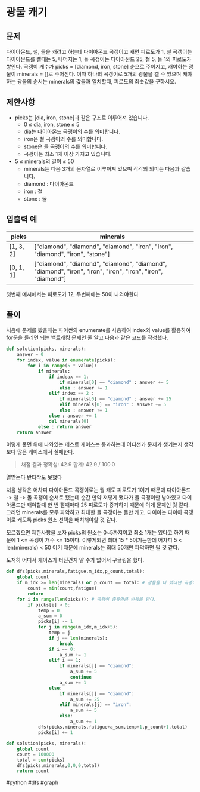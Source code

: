 # 광물 캐기

## 문제

다이아몬드, 철, 돌을 캐려고 하는데 다이아몬드 곡갱이고 캐면 피로도가 1, 철 곡갱이는 다이아몬드를 캘때는 5, 나머지는 1, 돌 곡갱이는 다이아몬드 25, 철 5, 돌 1의 피로도가 쌓인다.
곡갱이 개수가 picks = [diamond, iron, stone] 순으로 주어지고, 캐야하는 광물이 minerals = []로 주어진다. 이때 하나의 곡갱이로 5개의 광물을 캘 수 있으며 캐야하는 광물의 순서는 minerals의 값들과 일치할때, 피로도의 최솟값을 구하시오.

## 제한사항

- picks는 [dia, iron, stone]과 같은 구조로 이루어져 있습니다.
  - 0 ≤ dia, iron, stone ≤ 5
  - dia는 다이아몬드 곡괭이의 수를 의미합니다.
  - iron은 철 곡괭이의 수를 의미합니다.
  - stone은 돌 곡괭이의 수를 의미합니다.
  - 곡괭이는 최소 1개 이상 가지고 있습니다.
- 5 ≤ minerals의 길이 ≤ 50
  - minerals는 다음 3개의 문자열로 이루어져 있으며 각각의 의미는 다음과 같습니다.
  - diamond : 다이아몬드
  - iron : 철
  - stone : 돌

## 입출력 예

| picks     | minerals                                                                                                   |
| --------- | ---------------------------------------------------------------------------------------------------------- |
| [1, 3, 2] | ["diamond", "diamond", "diamond", "iron", "iron", "diamond", "iron", "stone"]                              |
| [0, 1, 1] | ["diamond", "diamond", "diamond", "diamond", "diamond", "iron", "iron", "iron", "iron", "iron", "diamond"] |

첫번째 예시에서는 피로도가 12, 두번째에는 50이 나와야한다

## 풀이

처음에 문제를 봤을때는 파이썬의 enumerate를 사용하여 index와 value를 활용하여 for문을 돌리면 되는 백트래킹 문제인 줄 알고 다음과 같은 코드를 작성했다.

```python
def solution(picks, minerals):
    answer = 0
    for index, value in enumerate(picks):
        for i in range(5 * value):
            if minerals:
                if indeax == 1:
                    if minerals[0] == "diamond" : answer += 5
                    else : answer += 1
                elif index == 2 :
                    if minerals[0] == "diamond" : answer += 25
                    elif minerals[0] == "iron" : answer += 5
                    else : answer += 1
                else : answer += 1
                del minerals[0]
            else : return answer
    return answer
```

이렇게 풀면 위에 나와있는 테스트 케이스는 통과하는데 어디선가 문제가 생기는지 생각보다 많은 케이스에서 실패한다.

> 채점 결과
> 정확성: 42.9
> 합계: 42.9 / 100.0

열받는다 반타작도 못했다

처음 생각은 어차피 다이아몬드 곡갱이로는 뭘 캐도 피로도가 1이기 때문에 다이아몬드 -> 철 -> 돌 곡갱이 순서로 캤는데 순간 만약 저렇게 됐다가 돌 곡갱이만 남아있고 다이아몬드만 캐야할때 한 번 캘때마다 25 피로도가 증가하기 때문에 이게 문제인 것 같다.
그러면 minerals를 모두 파악하고 최대한 돌 곡갱이는 돌만 캐고, 다이아는 다이아 곡갱이로 캐도록 picks 원소 선택을 배치해야할 것 같다.

모르겠으면 제한사항을 보자
picks의 원소는 0~5까지이고 최소 1개는 있다고 하기 때문에 1 <= 곡갱이 개수 <= 15이다.
이렇게되면 최대 15 \* 5이기는한데 어차피 5 < len(minerals) < 50 이기 때문에 minerals는 최대 50개만 파악하면 될 것 같다.

도저히 어디서 케이스가 터진건지 알 수가 없어서 구글링을 했다.

```python
def dfs(picks,minerals,fatigue,m_idx,p_count,total):
    global count
    if m_idx >= len(minerals) or p_count == total: # 광물을 다 캤다면 곡괭이 다씀
        count = min(count,fatigue)
        return
    for i in range(len(picks)): # 곡괭이 종류만큼 반복을 한다.
        if picks[i] > 0:
            temp = 0
            a_sum = 0
            picks[i] -= 1
            for j in range(m_idx,m_idx+5):
                temp = j
                if j == len(minerals):
                    break
                if i == 0:
                    a_sum += 1
                elif i == 1:
                    if minerals[j] == "diamond":
                        a_sum += 5
                        continue
                    a_sum += 1
                else:
                    if minerals[j] == "diamond":
                        a_sum += 25
                    elif minerals[j] == "iron":
                        a_sum += 5
                    else:
                        a_sum += 1
            dfs(picks,minerals,fatigue+a_sum,temp+1,p_count+1,total)
            picks[i] += 1

def solution(picks, minerals):
    global count
    count = 100000
    total = sum(picks)
    dfs(picks,minerals,0,0,0,total)
    return count
```

#python #dfs #graph

